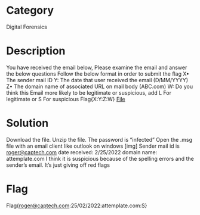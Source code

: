 # Category
Digital Forensics
# Description
You have received the email below,  Please examine the email and answer the below questions
Follow the below format in order to submit the flag
X• The sender mail ID
Y: The date that user received the email (D/MM/YYYY)
Z• The domain name of associated URL on mail body (ABC.com)
W: Do you think this Email more likely to be legitimate or suspicious, add L For legitimate or S For suspicious
Flag{X:Y:Z:W}
[File](./passreset.msg.zip)
# Solution 
Download the file.
Unzip the file. The password is “infected”
Open the .msg file with an email client like outlook on windows
[img]
Sender mail id is roger@captech.com date received: 2/25/2022 domain name: attemplate.com I think it is suspicious because of the spelling errors and the sender’s email. It’s just giving off red flags 

# Flag
Flag{roger@captech.com:25/02/2022:attemplate.com:S}